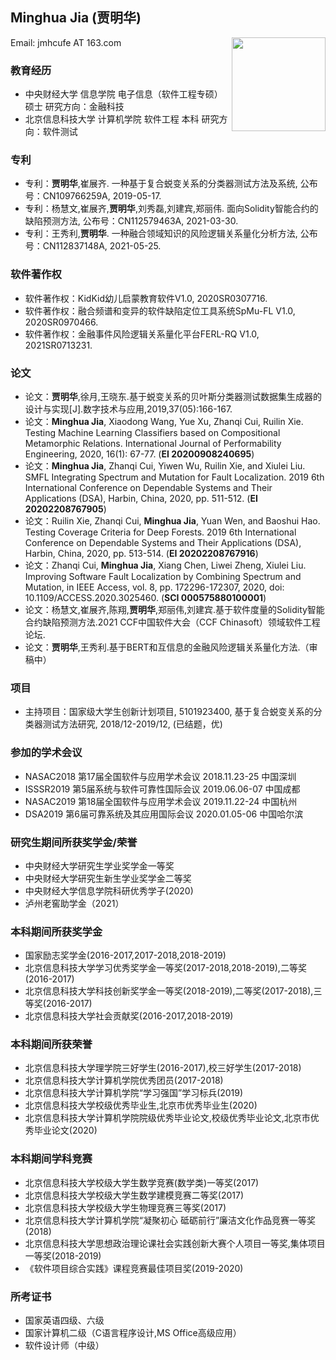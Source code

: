 ## Minghua Jia (贾明华)  
  
Email: jmhcufe AT 163.com    <img src="https://jmhcufe.github.io/jmh.png" height="150" width="150" align="right">  


### 教育经历  
- 中央财经大学 信息学院  电子信息（软件工程专硕） 硕士 研究方向：金融科技       
- 北京信息科技大学 计算机学院  软件工程 本科 研究方向：软件测试  

### 专利  
- 专利：**贾明华**,崔展齐. 一种基于复合蜕变关系的分类器测试方法及系统, 公布号：CN109766259A, 2019-05-17.  
- 专利：杨慧文,崔展齐,**贾明华**,刘秀磊,刘建宾,郑丽伟. 面向Solidity智能合约的缺陷预测方法, 公布号：CN112579463A, 2021-03-30.  
- 专利：王秀利,**贾明华**. 一种融合领域知识的风险逻辑关系量化分析方法, 公布号：CN112837148A, 2021-05-25.  

### 软件著作权  
- 软件著作权：KidKid幼儿启蒙教育软件V1.0, 2020SR0307716.
- 软件著作权：融合频谱和变异的软件缺陷定位工具系统SpMu-FL V1.0, 2020SR0970466.
- 软件著作权：金融事件风险逻辑关系量化平台FERL-RQ V1.0, 2021SR0713231.

### 论文
- 论文：**贾明华**,徐月,王晓东.基于蜕变关系的贝叶斯分类器测试数据集生成器的设计与实现[J].数字技术与应用,2019,37(05):166-167.
- 论文：**Minghua Jia**, Xiaodong Wang, Yue Xu, Zhanqi Cui, Ruilin Xie. Testing Machine Learning Classifiers based on Compositional Metamorphic Relations. International Journal of Performability Engineering, 2020, 16(1): 67-77. (**EI 20200908240695**)
- 论文：**Minghua Jia**, Zhanqi Cui, Yiwen Wu, Ruilin Xie, and Xiulei Liu. SMFL Integrating Spectrum and Mutation for Fault Localization. 2019 6th International Conference on Dependable Systems and Their Applications (DSA), Harbin, China, 2020, pp. 511-512. (**EI 20202208767905**)
- 论文：Ruilin Xie, Zhanqi Cui, **Minghua Jia**, Yuan Wen, and Baoshui Hao. Testing Coverage Criteria for Deep Forests. 2019 6th International Conference on Dependable Systems and Their Applications (DSA), Harbin, China, 2020, pp. 513-514. (**EI 20202208767916**)
- 论文：Zhanqi Cui, **Minghua Jia**, Xiang Chen, Liwei Zheng, Xiulei Liu. Improving Software Fault Localization by Combining Spectrum and Mutation, in IEEE Access, vol. 8, pp. 172296-172307, 2020, doi: 10.1109/ACCESS.2020.3025460. (**SCI 000575880100001**)
- 论文：杨慧文,崔展齐,陈翔,**贾明华**,郑丽伟,刘建宾.基于软件度量的Solidity智能合约缺陷预测方法.2021 CCF中国软件大会（CCF Chinasoft）领域软件工程论坛.
- 论文：**贾明华**,王秀利.基于BERT和互信息的金融风险逻辑关系量化方法.（审稿中）

### 项目
- 主持项目：国家级大学生创新计划项目, 5101923400, 基于复合蜕变关系的分类器测试方法研究, 2018/12-2019/12, (已结题，优)

### 参加的学术会议
- NASAC2018 第17届全国软件与应用学术会议 2018.11.23-25 中国深圳
- ISSSR2019 第5届系统与软件可靠性国际会议 2019.06.06-07 中国成都
- NASAC2019 第18届全国软件与应用学术会议 2019.11.22-24 中国杭州 
- DSA2019 第6届可靠系统及其应用国际会议 2020.01.05-06 中国哈尔滨

### 研究生期间所获奖学金/荣誉
- 中央财经大学研究生学业奖学金一等奖
- 中央财经大学研究生新生学业奖学金二等奖
- 中央财经大学信息学院科研优秀学子(2020)
- 泸州老窖助学金（2021）

### 本科期间所获奖学金
- 国家励志奖学金(2016-2017,2017-2018,2018-2019)
- 北京信息科技大学学习优秀奖学金一等奖(2017-2018,2018-2019),二等奖(2016-2017)
- 北京信息科技大学科技创新奖学金一等奖(2018-2019),二等奖(2017-2018),三等奖(2016-2017)
- 北京信息科技大学社会贡献奖(2016-2017,2018-2019)

### 本科期间所获荣誉
- 北京信息科技大学理学院三好学生(2016-2017),校三好学生(2017-2018)
- 北京信息科技大学计算机学院优秀团员(2017-2018)
- 北京信息科技大学计算机学院“学习强国”学习标兵(2019)
- 北京信息科技大学校级优秀毕业生,北京市优秀毕业生(2020)
- 北京信息科技大学计算机学院院级优秀毕业论文,校级优秀毕业论文,北京市优秀毕业论文(2020)

### 本科期间学科竞赛
- 北京信息科技大学校级大学生数学竞赛(数学类)一等奖(2017)
- 北京信息科技大学校级大学生数学建模竞赛二等奖(2017)
- 北京信息科技大学校级大学生物理竞赛三等奖(2017)
- 北京信息科技大学计算机学院“凝聚初心 砥砺前行”廉洁文化作品竞赛一等奖(2018)
- 北京信息科技大学思想政治理论课社会实践创新大赛个人项目一等奖,集体项目一等奖(2018-2019)
- 《软件项目综合实践》课程竞赛最佳项目奖(2019-2020)

### 所考证书
- 国家英语四级、六级
- 国家计算机二级（C语言程序设计,MS Office高级应用）
- 软件设计师（中级）


